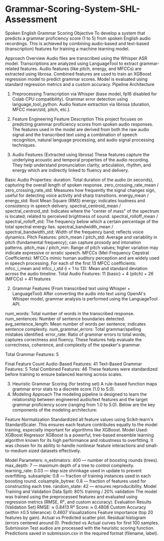 # Grammar-Scoring-System-SHL-Assessment
Spoken English Grammar Scoring
Objective
To develop a system that predicts a grammar proficiency score (1 to 5) from spoken English audio recordings. This is achieved by combining audio-based and text-based (transcription) features for training a machine learning model.

Approach Overview
Audio files are transcribed using the Whisper ASR model.
Transcriptions are analyzed using LanguageTool to extract grammar-related features.
Audio features (like pitch, energy, and MFCCs) are extracted using librosa.
Combined features are used to train an XGBoost regression model to predict grammar scores.
Model is evaluated using standard regression metrics and a custom accuracy.
Pipeline Architecture
1. Preprocessing
Transcription via Whisper (base model, fp16 disabled for Colab CPU compatibility).
Grammar error detection using language_tool_python.
Audio feature extraction via librosa (duration, MFCC mean/std, pitch, etc.).
2. Feature Engineering
Feature Description
This project focuses on predicting grammar proficiency scores from spoken audio responses. The features used in the model are derived from both the raw audio signal and the transcribed text using a combination of speech recognition, natural language processing, and audio signal processing techniques.

1. Audio Features (Extracted using librosa)
These features capture the underlying acoustic and temporal properties of the audio recording. They help understand pronunciation clarity, articulation, rhythm, and energy which are indirectly linked to fluency and delivery.

Basic Audio Properties:
duration: Total duration of the audio (in seconds), capturing the overall length of spoken response.
zero_crossing_rate_mean / zero_crossing_rate_std: Measures how frequently the signal changes sign, useful for detecting voice activity and sharp transitions.
energy_mean / energy_std: Root Mean Square (RMS) energy; indicates loudness and consistency in speech delivery.
spectral_centroid_mean / spectral_centroid_std: Indicates where the "center of mass" of the spectrum is located; related to perceived brightness of sound.
spectral_rolloff_mean / spectral_rolloff_std: The frequency below which a certain percentage of the total spectral energy lies.
spectral_bandwidth_mean / spectral_bandwidth_std: Width of the frequency band; reflects voice dynamics.
Pitch Features:
pitch_mean / pitch_std: Average and variability in pitch (fundamental frequency); can capture prosody and intonation patterns.
pitch_max / pitch_min: Range of pitch values; higher variation may indicate expressive or erratic speech.
MFCCs (Mel-Frequency Cepstral Coefficients):
MFCCs mimic human auditory perception and are widely used in speech processing.
For each of the first 13 MFCC coefficients:
mfcc_i_mean and mfcc_i_std (i = 1 to 13): Mean and standard deviation across the audio timeline.
Total Audio Features: 11 (basic) + 4 (pitch) + 26 (MFCCs) = 41 features

2. Grammar Features (From transcribed text using Whisper + LanguageTool)
After converting the audio into text using OpenAI's Whisper model, grammar analysis is performed using the LanguageTool API.

num_words: Total number of words in the transcribed response.
num_sentences: Number of sentence boundaries detected.
avg_sentence_length: Mean number of words per sentence; indicates sentence complexity.
num_grammar_errors: Total grammar/spelling mistakes identified.
error_rate: Ratio of grammar errors to total words; captures correctness and fluency.
These features help evaluate the correctness, coherence, and complexity of the speaker's grammar.

Total Grammar Features: 5

Final Feature Count
Audio-Based Features: 41
Text-Based Grammar Features: 5
Total Combined Features: 46
These features were standardized before training to ensure balanced learning across scales.

3. Heuristic Grammar Scoring (for testing set)
A rule-based function maps grammar error stats to a discrete score (1.0 to 5.0).
4. Modeling Approach
The modeling pipeline is designed to learn the relationship between engineered audio/text features and the target grammar proficiency score (ranging from 1.0 to 5.0). Below are the key components of the modeling architecture:

Feature Normalization
Standardized all feature values using Scikit-learn's StandardScaler.
This ensures each feature contributes equally to the model training, especially important for algorithms like XGBoost.
Model Used: XGBoost Regressor
XGBoost is a powerful, tree-based ensemble learning algorithm known for its high performance and robustness to overfitting. It was chosen for its ability to handle nonlinear feature interactions and small-to-medium sized datasets effectively.

Model Parameters:
n_estimators: 400 — number of boosting rounds (trees).
max_depth: 7 — maximum depth of a tree to control complexity.
learning_rate: 0.03 — step size shrinkage used in update to prevent overfitting.
subsample: 0.8 — fraction of training instances used in each boosting round.
colsample_bytree: 0.8 — fraction of features used for constructing each tree.
random_state: 42 — ensures reproducibility.
Model Training and Validation
Data Split: 80% training / 20% validation
The model was trained using the preprocessed features and evaluated using regression metrics (RMSE, R², and custom accuracy).
Evaluation Results (Validation Set)
RMSE: ≈ 0.8413
R² Score: ≈ 0.4808
Custom Accuracy (within ±0.5 tolerance): 0.4607
Visualizations
Feature importance (top 20 features by gain).
Actual vs Predicted scatter plot.
Residual histogram (errors centered around 0).
Predicted vs Actual curves for first 100 samples.
Submission
Test audios are processed with the heuristic scoring function.
Predictions saved in submission.csv in the required format (filename, label).
